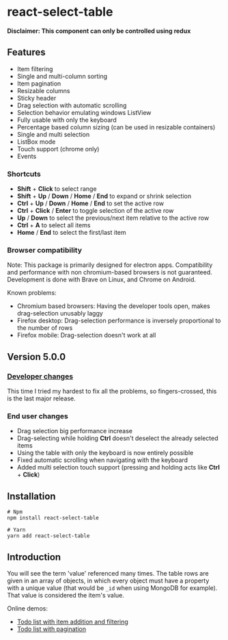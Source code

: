 # react-select-table

**Disclaimer: This component can only be controlled using redux**

## Features

* Item filtering
* Single and multi-column sorting
* Item pagination
* Resizable columns
* Sticky header
* Drag selection with automatic scrolling
* Selection behavior emulating windows ListView
* Fully usable with only the keyboard
* Percentage based column sizing (can be used in resizable containers)
* Single and multi selection
* ListBox mode
* Touch support (chrome only)
* Events

### Shortcuts

* **Shift** + **Click** to select range
* **Shift** + **Up** / **Down** / **Home** / **End** to expand or shrink selection
* **Ctrl** + **Up** /  **Down** / **Home** / **End** to set the active row
* **Ctrl** + **Click** / **Enter** to toggle selection of the active row
* **Up** / **Down** to select the previous/next item relative to the active row
* **Ctrl** + **A** to select all items
* **Home** / **End** to select the first/last item

### Browser compatibility

Note: This package is primarily designed for electron apps. Compatibility and performance with non chromium-based browsers is not guaranteed. Development is done with Brave on Linux, and Chrome on Android.

Known problems:

* Chromium based browsers: Having the developer tools open, makes drag-selection unusably laggy
* Firefox desktop: Drag-selection performance is inversely proportional to the number of rows
* Firefox mobile: Drag-selection doesn't work at all



## Version 5.0.0

### [Developer changes](./docs/changes.md)

This time I tried my hardest to fix all the problems, so fingers-crossed, this is the last major release.

### End user changes

* Drag selection big performance increase
* Drag-selecting while holding **Ctrl** doesn't deselect the already selected items
* Using the table with only the keyboard is now entirely possible
* Fixed automatic scrolling when navigating with the keyboard
* Added multi selection touch support (pressing and holding acts like **Ctrl** + **Click**)



## Installation

```shell
# Npm
npm install react-select-table

# Yarn
yarn add react-select-table
```



## Introduction

You will see the term 'value' referenced many times. The table rows are given in an array of objects, in which every object must have a property with a unique value (that would be `_id` when using MongoDB for example). That value is considered the item's value.

Online demos:

* [Todo list with item addition and filtering](https://codesandbox.io/s/tablecore-v4-todos-99eue)
* [Todo list with pagination](https://codesandbox.io/s/tablecore-v4-pagination-ozgqt)


